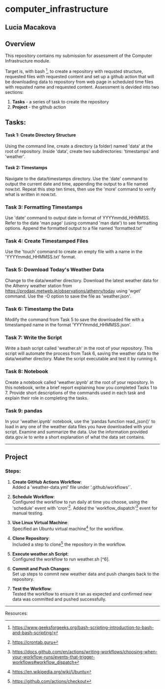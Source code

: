 # computer_infrastructure
## Lucia Macakova
## Overview

This repository contains my submission for assessment of  the Computer Infrastructure module.

Target is, with bash [^1], to create a  repository with requsted structure, requested files with requested content and  set up a github action that will be downloading data to repository from web page in scheduled time files with requsted name and requested content.
Assessment is devided into two sections:

1. **Tasks** - a series of task to create the repository
2. **Project** - the github action

## Tasks: 

#### **Task 1: Create Directory Structure**
Using the command line, create a directory (a folder) named 'data' at the root of repository. Inside 'data', create two subdirectories: 'timestamps' and 'weather'.

#### **Task 2: Timestamps**
Navigate to the data/timestamps directory. Use the 'date' command to output the current date and time, appending the output to a file named now.txt. Repeat this step ten times, then use the 'more' command to verify what is written in now.txt.

### **Task 3: Formatting Timestamps**
Use 'date' command to output date in format of YYYYmmdd_HHMMSS. Refer to the date 'man page' (using  command 'man date') to see formatting options. Append the formatted output to a file named 'formatted.txt'

### **Task 4: Create Timestamped Files**
Use the 'touch' command to create an empty file with a name in the 'YYYYmmdd_HHMMSS.txt' format.

### **Task 5: Download Today's Weather Data**
Change to the data/weather directory. Download the latest weather data for the Athenry weather station from https://prodapi.metweb.ie/observations/athenry/today using 'wget' command. Use the -O <filename> option to save the file as 'weather.json'.

### **Task 6: Timestamp the Data**
Modify the command from Task 5 to save the downloaded file with a timestamped name in the format 'YYYYmmdd_HHMMSS.json'.

### **Task 7: Write the Script**
Write a bash script called 'weather.sh' in the root of your repository. This script will automate the process from Task 6, saving the weather data to the data/weather directory. Make the script executable and test it by running it.

### **Task 8: Notebook**
Create a notebook called 'weather.ipynb' at the root of your repository. In this notebook, write a brief report explaining how you completed Tasks 1 to 7. Provide short descriptions of the commands used in each task and explain their role in completing the tasks.

### **Task 9: pandas**
In your 'weather.ipynb' notebook, use the 'pandas function read_json()' to load in any one of the weather data files you have downloaded with your script. Examine and summarize the data. Use the information provided data.gov.ie to write a short explanation of what the data set contains.

---

## Project

### Steps:
1. **Create GitHub Actions Workflow**:  
   Added a 'weather-data.yml' file under '.github/workflows'`.

2. **Schedule Workflow**:  
   Configured the workflow to run daily at time you choose, using the 'schedule' event with 'cron'[^2]. Added the 'workflow_dispatch'[^3] event for manual testing.

3. **Use Linux Virtual Machine**:  
   Specified an Ubuntu virtual machine[^4] for the workflow.

4. **Clone Repository**:  
   Included a step to clone[^5] the repository in the workflow.

5. **Execute weather.sh Script**:  
   Configured the workflow to run weather.sh [^6].

6. **Commit and Push Changes**:  
   Set up steps to commit new weather data and push changes back to the repository.

7. **Test the Workflow**:  
   Tested the workflow to ensure it ran as expected and confirmed new data was committed and pushed successfully.

---
Resources:
[^1]: https://www.geeksforgeeks.org/bash-scripting-introduction-to-bash-and-bash-scripting/
[^2]: https://crontab.guru
[^3]: https://docs.github.com/en/actions/writing-workflows/choosing-when-your-workflow-runs/events-that-trigger-workflows#workflow_dispatch
[^4]: https://en.wikipedia.org/wiki/Ubuntu
[^5]: https://github.com/actions/checkout
